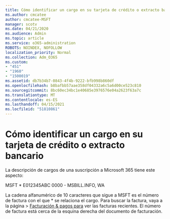 ```yaml
---
title: Cómo identificar un cargo en su tarjeta de crédito o extracto bancario
ms.author: cmcatee
author: cmcatee-MSFT
manager: scotv
ms.date: 04/21/2020
ms.audience: Admin
ms.topic: article
ms.service: o365-administration
ROBOTS: NOINDEX, NOFOLLOW
localization_priority: Normal
ms.collection: Adm_O365
ms.custom:
- "451"
- "1960"
- "1500019"
ms.assetid: db7b34b7-0843-4f4b-9222-bfb998b860df
ms.openlocfilehash: b8bafbb57aae358df04332a6c5a6d00ce523c810
ms.sourcegitcommit: 8bc60ec34bc1e40685e3976576e04a2623f63a7c
ms.translationtype: MT
ms.contentlocale: es-ES
ms.lasthandoff: 04/15/2021
ms.locfileid: "51810861"
---
```

# <a name="how-to-identify-a-charge-on-your-credit-card-or-bank-statement"></a>Cómo identificar un cargo en su tarjeta de crédito o extracto bancario

La descripción de cargos de una suscripción a Microsoft 365 tiene este aspecto:
  
MSFT \* E012345ABC 0000 - MSBILL.INFO, WA
  
La cadena alfanumérico de 10 caracteres que sigue a MSFT es el número de factura con el que \* se relaciona el cargo. Para buscar la factura,  vaya a la página \> [Facturación & pagos para](https://go.microsoft.com/fwlink/p/?linkid=848039) ver las facturas recientes. El número de factura está cerca de la esquina derecha del documento de facturación.